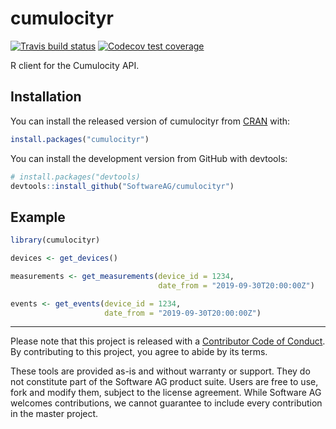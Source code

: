 
<!-- README.md is generated from README.Rmd. Please edit that file -->

# cumulocityr

<!-- badges: start -->

[![Travis build
status](https://travis-ci.org/SoftwareAG/cumulocityr.svg?branch=master)](https://travis-ci.org/SoftwareAG/cumulocityr)
[![Codecov test
coverage](https://codecov.io/gh/SoftwareAG/cumulocityr/branch/master/graph/badge.svg)](https://codecov.io/gh/SoftwareAG/cumulocityr?branch=master)
<!-- badges: end -->

R client for the Cumulocity API.

## Installation

You can install the released version of cumulocityr from
[CRAN](https://CRAN.R-project.org/package=cumulocityr) with:

``` r
install.packages("cumulocityr")
```

You can install the development version from GitHub with devtools:

``` r
# install.packages("devtools)
devtools::install_github("SoftwareAG/cumulocityr")
```

## Example

``` r
library(cumulocityr)

devices <- get_devices()

measurements <- get_measurements(device_id = 1234,
                                 date_from = "2019-09-30T20:00:00Z")

events <- get_events(device_id = 1234,
                     date_from = "2019-09-30T20:00:00Z")
```

-----

Please note that this project is released with a [Contributor Code of
Conduct](https://github.com/SoftwareAG/cumulocityr/blob/master/.github/CODE_OF_CONDUCT.md).
By contributing to this project, you agree to abide by its terms.

These tools are provided as-is and without warranty or support. They do
not constitute part of the Software AG product suite. Users are free to
use, fork and modify them, subject to the license agreement. While
Software AG welcomes contributions, we cannot guarantee to include every
contribution in the master project.
